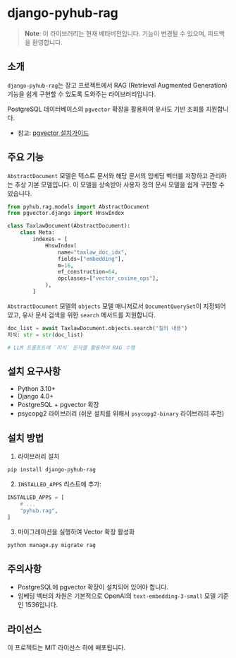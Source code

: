 # django-pyhub-rag

> **Note**: 이 라이브러리는 현재 베타버전입니다. 기능이 변경될 수 있으며, 피드백을 환영합니다.

## 소개

`django-pyhub-rag`는 장고 프로젝트에서 RAG (Retrieval Augmented Generation) 기능을 쉽게 구현할 수 있도록 도와주는 라이브러리입니다.

PostgreSQL 데이터베이스의 `pgvector` 확장을 활용하여 유사도 기반 조회를 지원합니다.

* 참고: [pgvector 설치가이드](https://ai.pyhub.kr/setup/vector-stores/pgvector/)

## 주요 기능

`AbstractDocument` 모델은 텍스트 문서와 해당 문서의 임베딩 벡터를 저장하고 관리하는 추상 기본 모델입니다.
이 모델을 상속받아 사용자 정의 문서 모델을 쉽게 구현할 수 있습니다.

```python
from pyhub.rag.models import AbstractDocument
from pgvector.django import HnswIndex

class TaxlawDocument(AbstractDocument):
    class Meta:
        indexes = [
            HnswIndex(
                name="taxlaw_doc_idx",
                fields=["embedding"],
                m=16,
                ef_construction=64,
                opclasses=["vector_cosine_ops"],
            ),
        ]
```

`AbstractDocument` 모델의 `objects` 모델 매니저로서 `DocumentQuerySet`이 지정되어있고,
유사 문서 검색을 위한 `search` 메서드를 지원합니다.

```python
doc_list = await TaxlawDocument.objects.search("질의 내용")
지식: str = str(doc_list)

# LLM 프롬프트에 `지식` 문자열 활용하여 RAG 수행
```

## 설치 요구사항

- Python 3.10+
- Django 4.0+
- PostgreSQL + pgvector 확장
- psycopg2 라이브러리 (쉬운 설치를 위해서 `psycopg2-binary` 라이브러리 추천)

## 설치 방법

1. 라이브러리 설치

```bash
pip install django-pyhub-rag
```

2. `INSTALLED_APPS` 리스트에 추가:

```python
INSTALLED_APPS = [
    # ...
    "pyhub.rag",
]
```

3. 마이그레이션을 실행하여 Vector 확장 활성화

```bash
python manage.py migrate rag
```

## 주의사항

- PostgreSQL에 pgvector 확장이 설치되어 있어야 합니다.
- 임베딩 벡터의 차원은 기본적으로 OpenAI의 `text-embedding-3-small` 모델 기준인 1536입니다.

## 라이선스

이 프로젝트는 MIT 라이선스 하에 배포됩니다.
